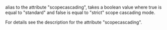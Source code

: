 alias to the attribute "scopecascading", takes a boolean value where true is equal to "standard" and false is equal to "strict" scope cascading mode.

For details see the description for the attribute "scopecascading".

